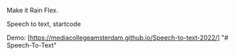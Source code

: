 Make it Rain Flex.

Speech to text, startcode

Demo: [https://mediacollegeamsterdam.github.io/Speech-to-text-2022/]
"# Speech-To-Text" 
